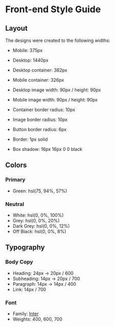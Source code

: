 # Front-end Style Guide

## Layout

The designs were created to the following widths:

- Mobile: 375px
- Desktop: 1440px

- Desktop container: 382px
- Mobile container: 326px
- Desktop image width: 90px / height: 90px
- Mobile image width: 90px / height: 90px
- Container border radius: 10px
- Image border radius: 10px
- Button border radius: 6px
- Border: 1px solid 
- Box shadow: 16px 16px 0 0 black


## Colors

### Primary

- Green: hsl(75, 94%, 57%)

### Neutral

- White: hsl(0, 0%, 100%)
- Grey: hsl(0, 0%, 20%)
- Dark Grey: hsl(0, 0%, 12%)
- Off Black: hsl(0, 0%, 8%)

## Typography

### Body Copy

- Heading: 24px -> 20px / 600
- Subheading: 14px -> 20px / 700
- Paragraph: 14px -> 14px / 400
- Link: 14px / 700

### Font

- Family: [Inter](https://fonts.google.com/specimen/Inter)
- Weights: 400, 600, 700
